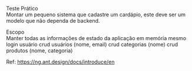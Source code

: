 Teste Prático	
Montar um pequeno sistema que cadastre um cardápio, este deve ser um modelo que não dependa de backend.

Escopo	
Manter todas as informações de estado da aplicação em memória mesmo
    login usuário
    crud usuários (nome, email)
    crud categorias (nome)
    crud produtos (nome, categoria)

Ref: https://ng.ant.design/docs/introduce/en

